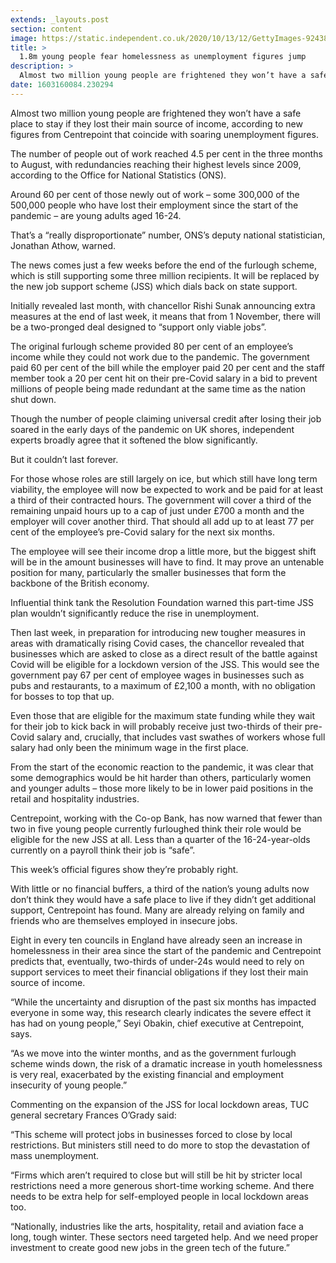 ```yaml
--- 
extends: _layouts.post 
section: content 
image: https://static.independent.co.uk/2020/10/13/12/GettyImages-924380862.jpg 
title: > 
  1.8m young people fear homelessness as unemployment figures jump 
description: > 
  Almost two million young people are frightened they won’t have a safe place to stay if they lost their main source of income, according to new figures from Centrepoint that coincide with soaring unemployment figures.The news comes just a few weeks before the end of the furlough scheme, which is still supporting some three million recipients.It will be replaced by the new job support scheme (JSS) which dials back on state support.The original furlough scheme provided 80 per cent of an employee’s income while they could not work due to the pandemic.Influential think tank the Resolution Foundation warned this part-time JSS plan wouldn’t significantly reduce the rise in unemployment. 
date: 1603160084.230294 
--- 
```

<div><p class="sc-pHJJA iocNwz above-article-prompt-donations"></p><p>Almost two million young people are frightened they won&#8217;t have a safe place to stay if they lost their main source of income, according to new figures from Centrepoint that coincide with soaring unemployment figures.</p><p>The number of people out of work reached 4.5 per cent in the three months to August, with redundancies reaching their highest levels since 2009, according to the Office for National Statistics (ONS). &#160;</p><p></p><p>Around 60 per cent of those newly out of work &#8211; some 300,000 of the 500,000 people who have lost their employment since the start of the pandemic &#8211; are young adults aged 16-24.</p><p id="article-im-prompt"></p><p>That&#8217;s a &#8220;really disproportionate&#8221; number, ONS&#8217;s deputy national statistician, Jonathan Athow, warned. &#160;</p><p></p><p></p><p>The news comes just a few weeks before the end of the furlough scheme, which is still supporting some three million recipients. It will be replaced by the new job support scheme (JSS) which dials back on state support.</p><p>Initially revealed last month, with chancellor Rishi Sunak announcing extra measures at the end of last week, it means that from 1 November, there will be a two-pronged deal designed to &#8220;support only viable jobs&#8221;.</p><p id="taboola-carousel-thumbnails"></p><p>The original furlough scheme provided 80 per cent of an employee&#8217;s income while they could not work due to the pandemic. The government paid 60 per cent of the bill while the employer paid 20 per cent and the staff member took a 20 per cent hit on their pre-Covid salary in a bid to prevent millions of people being made redundant at the same time as the nation shut down. &#160;</p><p>Though the number of people claiming universal credit after losing their job soared in the early days of the pandemic on UK shores, independent experts broadly agree that it softened the blow significantly.</p><p>But it couldn&#8217;t last forever. &#160;</p><p>For those whose roles are still largely on ice, but which still have long term viability, the employee will now be expected to work and be paid for at least a third of their contracted hours. The government will cover a third of the remaining unpaid hours up to a cap of just under &#163;700 a month and the employer will cover another third. That should all add up to at least 77 per cent of the employee&#8217;s pre-Covid salary for the next six months.
</p><p>The employee will see their income drop a little more, but the biggest shift will be in the amount businesses will have to find. It may prove an untenable position for many, particularly the smaller businesses that form the backbone of the British economy. &#160;</p><p></p><p>Influential think tank the Resolution Foundation warned this part-time JSS plan wouldn&#8217;t significantly reduce the rise in unemployment. &#160;</p><p>Then last week, in preparation for introducing new tougher measures in areas with dramatically rising Covid cases, the chancellor revealed that businesses which are asked to close as a direct result of the battle against Covid will be eligible for a lockdown version of the JSS. This would see the government pay 67 per cent of employee wages in businesses such as pubs and restaurants, to a maximum of &#163;2,100 a month, with no obligation for bosses to top that up. &#160;</p><p></p><p>Even those that are eligible for the maximum state funding while they wait for their job to kick back in will probably receive just two-thirds of their pre-Covid salary and, crucially, that includes vast swathes of workers whose full salary had only been the minimum wage in the first place.</p><p>From the start of the economic reaction to the pandemic, it was clear that some demographics would be hit harder than others, particularly women and younger adults &#8211; those more likely to be in lower paid positions in the retail and hospitality industries. &#160;</p><p>Centrepoint, working with the Co-op Bank, has now warned that fewer than two in five young people currently furloughed think their role would be eligible for the new JSS at all. Less than a quarter of the 16-24-year-olds currently on a payroll think their job is &#8220;safe&#8221;. &#160;</p><p>This week&#8217;s official figures show they&#8217;re probably right. &#160;</p><p>With little or no financial buffers, a third of the nation&#8217;s young adults now don&#8217;t think they would have a safe place to live if they didn&#8217;t get additional support, Centrepoint has found. Many are already relying on family and friends who are themselves employed in insecure jobs.</p><p></p><p>Eight in every ten councils in England have already seen an increase in homelessness in their area since the start of the pandemic and Centrepoint predicts that, eventually, two-thirds of under-24s would need to rely on support services to meet their financial obligations if they lost their main source of income.</p><p>&#8220;While the uncertainty and disruption of the past six months has impacted everyone in some way, this research clearly indicates the severe effect it has had on young people,&#8221; Seyi Obakin, chief executive at Centrepoint, says. &#160;</p><p>&#8220;As we move into the winter months, and as the government furlough scheme winds down, the risk of a dramatic increase in youth homelessness is very real, exacerbated by the existing financial and employment insecurity of young people.&#8221;</p><p>Commenting on the expansion of the JSS for local lockdown areas, TUC general secretary Frances O&#8217;Grady said:</p><p></p><p>&#8220;This scheme will protect jobs in businesses forced to close by local restrictions. But ministers still need to do more to stop the devastation of mass unemployment.
</p><p>&#8220;Firms which aren&#8217;t required to close but will still be hit by stricter local restrictions need a more generous short-time working scheme. And there needs to be extra help for self-employed people in local lockdown areas too. &#160;</p><p>&#8220;Nationally, industries like the arts, hospitality, retail and aviation face a long, tough winter. These sectors need targeted help. And we need proper investment to create good new jobs in the green tech of the future.&#8221;
</p><p class="sc-ptCms fzKffT"></p></div>